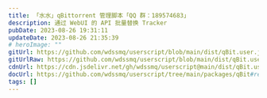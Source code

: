 ```yaml
---
title: 「水水」qBittorrent 管理脚本「QQ 群：189574683」
description: 通过 WebUI 的 API 批量替换 Tracker
pubDate: 2023-08-26 19:31:11
updateDate: 2023-08-26 21:35:39
# heroImage: ""
gitUrl: https://github.com/wdssmq/userscript/blob/main/dist/qBit.user.js
gitUrlRaw: https://github.com/wdssmq/userscript/blob/main/dist/qBit.user.js?raw=true
cdnUrl: https://cdn.jsdelivr.net/gh/wdssmq/userscript@main/dist/qBit.user.js
docUrl: https://github.com/wdssmq/userscript/tree/main/packages/qBit#readme
tags: []
---
```


